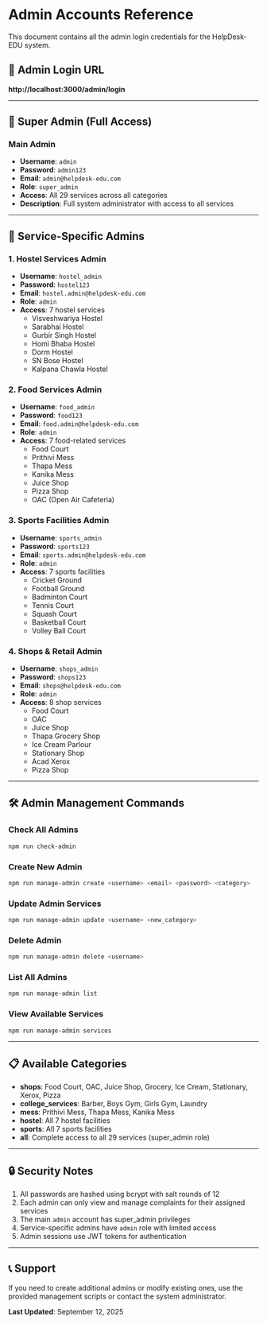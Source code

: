 # Admin Accounts Reference

This document contains all the admin login credentials for the HelpDesk-EDU system.

## 🔐 Admin Login URL
**http://localhost:3000/admin/login**

---

## 👑 Super Admin (Full Access)

### Main Admin
- **Username**: `admin`
- **Password**: `admin123`
- **Email**: `admin@helpdesk-edu.com`
- **Role**: `super_admin`
- **Access**: All 29 services across all categories
- **Description**: Full system administrator with access to all services

---

## 🎯 Service-Specific Admins

### 1. Hostel Services Admin
- **Username**: `hostel_admin`
- **Password**: `hostel123`
- **Email**: `hostel.admin@helpdesk-edu.com`
- **Role**: `admin`
- **Access**: 7 hostel services
  - Visveshwariya Hostel
  - Sarabhai Hostel
  - Gurbir Singh Hostel
  - Homi Bhaba Hostel
  - Dorm Hostel
  - SN Bose Hostel
  - Kalpana Chawla Hostel

### 2. Food Services Admin
- **Username**: `food_admin`
- **Password**: `food123`
- **Email**: `food.admin@helpdesk-edu.com`
- **Role**: `admin`
- **Access**: 7 food-related services
  - Food Court
  - Prithivi Mess
  - Thapa Mess
  - Kanika Mess
  - Juice Shop
  - Pizza Shop
  - OAC (Open Air Cafeteria)

### 3. Sports Facilities Admin
- **Username**: `sports_admin`
- **Password**: `sports123`
- **Email**: `sports.admin@helpdesk-edu.com`
- **Role**: `admin`
- **Access**: 7 sports facilities
  - Cricket Ground
  - Football Ground
  - Badminton Court
  - Tennis Court
  - Squash Court
  - Basketball Court
  - Volley Ball Court

### 4. Shops & Retail Admin
- **Username**: `shops_admin`
- **Password**: `shops123`
- **Email**: `shops@helpdesk-edu.com`
- **Role**: `admin`
- **Access**: 8 shop services
  - Food Court
  - OAC
  - Juice Shop
  - Thapa Grocery Shop
  - Ice Cream Parlour
  - Stationary Shop
  - Acad Xerox
  - Pizza Shop

---

## 🛠️ Admin Management Commands

### Check All Admins
```bash
npm run check-admin
```

### Create New Admin
```bash
npm run manage-admin create <username> <email> <password> <category>
```

### Update Admin Services
```bash
npm run manage-admin update <username> <new_category>
```

### Delete Admin
```bash
npm run manage-admin delete <username>
```

### List All Admins
```bash
npm run manage-admin list
```

### View Available Services
```bash
npm run manage-admin services
```

---

## 📋 Available Categories

- **shops**: Food Court, OAC, Juice Shop, Grocery, Ice Cream, Stationary, Xerox, Pizza
- **college_services**: Barber, Boys Gym, Girls Gym, Laundry
- **mess**: Prithivi Mess, Thapa Mess, Kanika Mess
- **hostel**: All 7 hostel facilities
- **sports**: All 7 sports facilities
- **all**: Complete access to all 29 services (super_admin role)

---

## 🔒 Security Notes

1. All passwords are hashed using bcrypt with salt rounds of 12
2. Each admin can only view and manage complaints for their assigned services
3. The main `admin` account has super_admin privileges
4. Service-specific admins have `admin` role with limited access
5. Admin sessions use JWT tokens for authentication

---

## 📞 Support

If you need to create additional admins or modify existing ones, use the provided management scripts or contact the system administrator.

**Last Updated**: September 12, 2025
